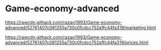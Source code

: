 # Game-economy-advanced

https://rawcdn.githack.com/razavi1993/Game-economy-advanced/52761407c081255a730c0fcdcc752a1fc44fa319/marketing.html

https://rawcdn.githack.com/razavi1993/Game-economy-advanced/52761407c081255a730c0fcdcc752a1fc44fa319/prices.html
